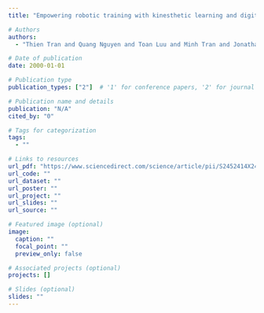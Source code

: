 ```yaml
---
title: "Empowering robotic training with kinesthetic learning and digital twins in human-centric industrial systems"

# Authors
authors:
  - "Thien Tran and Quang Nguyen and Toan Luu and Minh Tran and Jonathan Kua and Thuong Hoang and Man Dien"

# Date of publication
date: 2000-01-01

# Publication type
publication_types: ["2"]  # '1' for conference papers, '2' for journal articles, '3' for preprints

# Publication name and details
publication: "N/A"
cited_by: "0"

# Tags for categorization
tags:
  - ""

# Links to resources
url_pdf: "https://www.sciencedirect.com/science/article/pii/S2452414X24001869"  # Link to the resource
url_code: ""
url_dataset: ""
url_poster: ""
url_project: ""
url_slides: ""
url_source: ""

# Featured image (optional)
image:
  caption: ""
  focal_point: ""
  preview_only: false

# Associated projects (optional)
projects: []

# Slides (optional)
slides: ""
---
```

